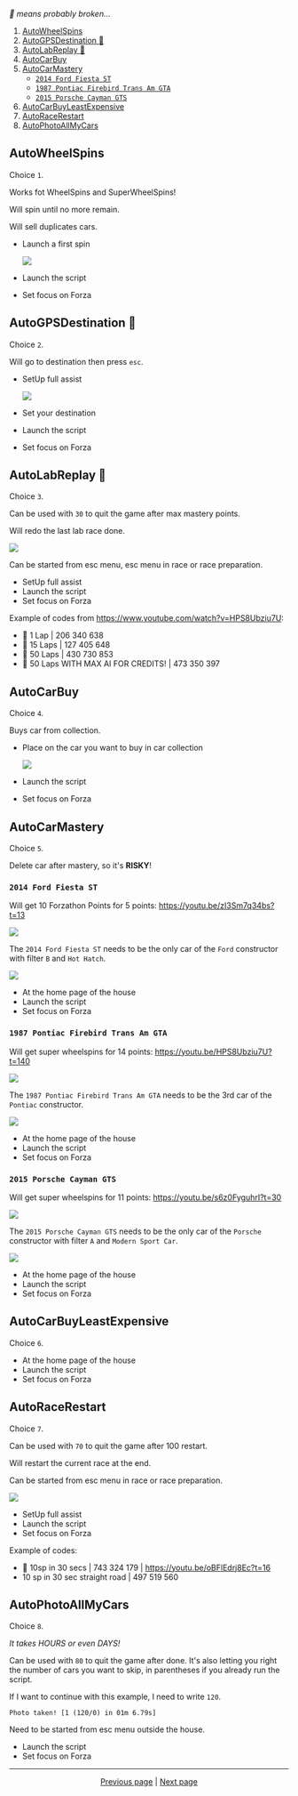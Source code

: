 *:construction: means probably broken...*

1. [AutoWheelSpins](#autowheelspins)
2. [AutoGPSDestination :construction:](#autogpsdestination-construction)
3. [AutoLabReplay :construction:](#autolabreplay-construction)
4. [AutoCarBuy](#autocarbuy)
5. [AutoCarMastery](#autocarmastery)
    * [`2014 Ford Fiesta ST`](#2014-ford-fiesta-st)
    * [`1987 Pontiac Firebird Trans Am GTA`](#1987-pontiac-firebird-trans-am-gta)
    * [`2015 Porsche Cayman GTS`](#2015-porsche-cayman-gts)
6. [AutoCarBuyLeastExpensive](#autocarbuyleastexpensive)
7. [AutoRaceRestart](#autoracerestart)
8. [AutoPhotoAllMyCars](#autoracerestart)

## AutoWheelSpins

Choice `1`.

Works fot WheelSpins and SuperWheelSpins!

Will spin until no more remain.

Will sell duplicates cars.

- Launch a first spin

  ![](https://user-images.githubusercontent.com/7203617/143293552-aab176f5-2a37-46ff-b417-a757b2ba81a9.jpg)

- Launch the script
- Set focus on Forza

## AutoGPSDestination :construction:

Choice `2`.

Will go to destination then press `esc`.

- SetUp full assist

  ![](https://user-images.githubusercontent.com/7203617/143285703-30f8c0ee-c8d8-42b8-aaa9-06734fde6ffc.jpg)

- Set your destination
- Launch the script
- Set focus on Forza

## AutoLabReplay :construction:

Choice `3`.

Can be used with `30` to quit the game after max mastery points.

Will redo the last lab race done.

![](https://user-images.githubusercontent.com/7203617/143293466-835bca70-004b-498b-853d-511cf2d6b6b7.jpg)

Can be started from esc menu, esc menu in race or race preparation.

- SetUp full assist
- Launch the script
- Set focus on Forza

Example of codes from <https://www.youtube.com/watch?v=HPS8Ubziu7U>:

- :construction: 1 Lap | 206 340 638
- :construction: 15 Laps | 127 405 648
- :construction: 50 Laps | 430 730 853
- :construction: 50 Laps WITH MAX AI FOR CREDITS! | 473 350 397

## AutoCarBuy

Choice `4`.

Buys car from collection.

- Place on the car you want to buy in car collection

  ![](https://user-images.githubusercontent.com/7203617/143294156-0c9c793d-3cbb-4f04-8396-8de6423ba5d0.jpg)

- Launch the script
- Set focus on Forza

## AutoCarMastery

Choice `5`.

Delete car after mastery, so it's **RISKY**!

### `2014 Ford Fiesta ST`

Will get 10 Forzathon Points for 5 points: <https://youtu.be/zI3Sm7q34bs?t=13>

![](https://user-images.githubusercontent.com/7203617/143456768-e4c6a39d-ba7a-4391-85a6-c9f86ab28713.png)

The `2014 Ford Fiesta ST` needs to be the only car of the `Ford` constructor with filter `B` and `Hot Hatch`.

![](https://user-images.githubusercontent.com/7203617/143456955-41545796-77b0-4227-b962-1b2350aeae4c.png)

- At the home page of the house
- Launch the script
- Set focus on Forza

### `1987 Pontiac Firebird Trans Am GTA`

Will get super wheelspins for 14 points: <https://youtu.be/HPS8Ubziu7U?t=140>

![](https://user-images.githubusercontent.com/7203617/143293559-7a901f3e-0450-44e4-a45e-4924d5381356.jpg)

The `1987 Pontiac Firebird Trans Am GTA` needs to be the 3rd car of the `Pontiac` constructor.

![](https://user-images.githubusercontent.com/7203617/143285495-8d88e725-64ee-4261-95fb-240b96b28ebe.jpg)

- At the home page of the house
- Launch the script
- Set focus on Forza

### `2015 Porsche Cayman GTS`

Will get super wheelspins for 11 points: <https://youtu.be/s6z0FyguhrI?t=30>

![](https://user-images.githubusercontent.com/7203617/143869702-1dfd2708-8b98-4fa1-adbe-72cdb09b0181.jpg)

The `2015 Porsche Cayman GTS` needs to be the only car of the `Porsche` constructor with filter `A`
and `Modern Sport Car`.

![](https://user-images.githubusercontent.com/7203617/143869701-09accdd1-e904-4375-9551-de9c6ce643d1.jpg)

- At the home page of the house
- Launch the script
- Set focus on Forza

## AutoCarBuyLeastExpensive

Choice `6`.

- At the home page of the house
- Launch the script
- Set focus on Forza

## AutoRaceRestart

Choice `7`.

Can be used with `70` to quit the game after 100 restart.

Will restart the current race at the end.

Can be started from esc menu in race or race preparation.

![](https://user-images.githubusercontent.com/7203617/143869700-f018b844-598c-440f-9b48-56881decbe51.jpg)

- SetUp full assist
- Launch the script
- Set focus on Forza

Example of codes:

- :construction: 10sp in 30 secs | 743 324 179 | <https://youtu.be/oBFlEdrj8Ec?t=16>
- 10 sp in 30 sec straight road | 497 519 560

## AutoPhotoAllMyCars

Choice `8`.

*It takes HOURS or even DAYS!*

Can be used with `80` to quit the game after done. It's also letting you right the number of cars you want to skip, in
parentheses if you already run the script.

If I want to continue with this example, I need to write `120`.

```
Photo taken! [1 (120/0) in 01m 6.79s]
```

Need to be started from esc menu outside the house.

- Launch the script
- Set focus on Forza

<hr>

<div align="center">
<a href="https://github.com/kevingrillet/Py-ForzaHorizon5-Tools/wiki/Requirements">Previous page</a>
|
<a href="https://github.com/kevingrillet/Py-ForzaHorizon5-Tools/wiki/Advanced">Next page</a>
</div>
